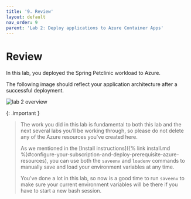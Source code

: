 ```yaml
---
title: '9. Review'
layout: default
nav_order: 9
parent: 'Lab 2: Deploy applications to Azure Container Apps'
---
```


# Review

In this lab, you deployed the Spring Petclinic workload to Azure.

The following image should reflect your application architecture after a successful deployment.

![lab 2 overview](../../images/acalab2.png)

{: .important }
> The work you did in this lab is fundamental to both this lab and the next several labs you’ll be working through, so please do not delete any of the Azure resources you've created here.
>
> As we mentioned in the [Install instructions]({% link install.md %}#configure-your-subscription-and-deploy-prerequisite-azure-resources), you can use both the `saveenv` and `loadenv` commands to manually save and load your environment variables at any time.
>
>You've done a lot in this lab, so now is a good time to run `saveenv` to make sure your current environment variables will be there if you have to start a new bash session.  
